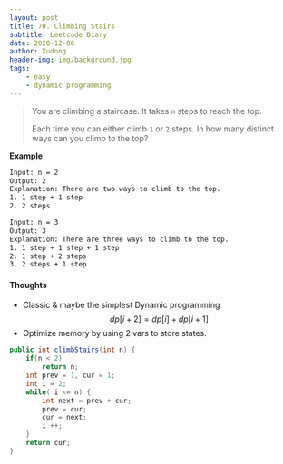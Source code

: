 ```yaml
---
layout: post
title: 70. Climbing Stairs
subtitle: Leetcode Diary
date: 2020-12-06
author: Xudong
header-img: img/background.jpg
tags: 
    - easy
    - dynamic programming
---
```


>You are climbing a staircase. It takes `n` steps to reach the top.
>
>Each time you can either climb `1` or `2` steps. In how many distinct ways can you climb to the top?

**Example**

```bash
Input: n = 2
Output: 2
Explanation: There are two ways to climb to the top.
1. 1 step + 1 step
2. 2 steps

Input: n = 3
Output: 3
Explanation: There are three ways to climb to the top.
1. 1 step + 1 step + 1 step
2. 1 step + 2 steps
3. 2 steps + 1 step
```

#### Thoughts

- Classic & maybe the simplest Dynamic programming
$$
dp[i+2] = dp[i] + dp[i+1]
$$
- Optimize memory by using 2 vars to store states.

```java
public int climbStairs(int n) {
    if(n < 2)
        return n;
    int prev = 1, cur = 1;
    int i = 2;
    while( i <= n) {
        int next = prev + cur;
        prev = cur;
        cur = next;
        i ++;
    }
    return cur;
}
```


<script type="text/javascript" src="https://xudongliuharold.github.io/js/latex-math.js?config=default"></script>
